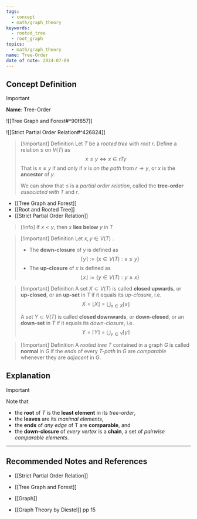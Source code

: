 ```yaml
---
tags:
  - concept
  - math/graph_theory
keywords:
  - rooted_tree
  - root_graph
topics:
  - math/graph_theory
name: Tree-Order
date of note: 2024-07-09
---
```


## Concept Definition

>[!important]
>**Name**: Tree-Order

![[Tree Graph and Forest#^90f857]]

![[Strict Partial Order Relation#^426824]]

>[!important] Definition
>Let $T$ be a *rooted tree* with *root* $r$. Define a relation $\leq$ on $V(T)$ as 
>$$
>x \leq y \iff x \in rTy
>$$
>That is $x \le y$ if and only if $x$ is *on the path* from $r \to y$, or $x$ is the **ancestor** of $y$.
>
>We can show that $\le$ is a *partial order relation*, called the **tree-order** *associated with* $T$ and $r$.

- [[Tree Graph and Forest]]
- [[Root and Rooted Tree]]
- [[Strict Partial Order Relation]]

>[!info]
>If $x < y$, then $x$ **lies below** $y$ in $T$

>[!important] Definition
>Let $x, y \in V(T)$ .
>
>
>- The **down-closure** of $y$ is defined as $$\lceil y  \rceil := \left\{ x \in V(T): x \le y \right\} $$
>- The **up-closure** of $x$ is defined as $$\lfloor x \rfloor := \left\{ y \in V(T): y \ge x \right\}  $$

>[!important] Definition
>A set $X \subset V(T)$ is called **closed upwards**, or **up-closed**, or an **up-set** in $T$ if it equals its *up-closure*, i.e. $$X = \lfloor X \rfloor = \bigcup_{x\in X}\lfloor x \rfloor  $$
>
>A set $Y\subset V(T)$ is called **closed downwards**, or **down-closed**, or an **down-set** in $T$ if it equals its *down-closure*, i.e. $$Y = \lceil Y \rceil = \bigcup_{y\in Y} \lceil y \rceil  $$

>[!important] Definition
>A *rooted tree* $T$ contained in a graph $G$ is called **normal** in $G$ if the *ends* of every *$T$-path* in $G$ are *comparable* whenever they are *adjacent* in $G$.



## Explanation

>[!important]
>Note that 
>- the **root** of $T$ is the **least element** in its *tree-order*, 
>- the **leaves** are its *maximal elements*, 
>- the **ends** of *any edge* of T are **comparable**, and 
>- the **down-closure** of *every vertex* is a **chain**,  a set of *pairwise comparable elements*.




-----------
##  Recommended Notes and References


- [[Strict Partial Order Relation]]

- [[Tree Graph and Forest]]
- [[Graph]]

- [[Graph Theory by Diestel]] pp 15